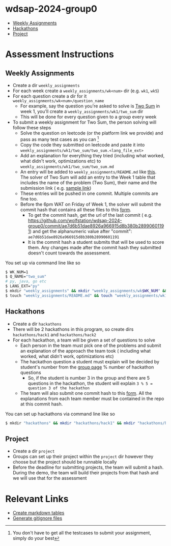 # wdsap-2024-group0

- [Weekly Assignments](#weekly-assignments)
- [Hackathons](#hackathons)
- [Project](#project)

# Assessment Instructions

## Weekly Assignments

- Create a dir `weekly_assignments`
- For each week create a `weekly_assignments/wk<num>` dir (e.g. `wk1`, `wk5`)
- For each question create a dir for it `weekly_assignments/wk<num>/question_name`
    - For example, say the question you're asked to solve
      is [Two Sum](https://leetcode.com/problems/two-sum/description/)
      in week 1, you'll create a `weekly_assignments/wk1/two_sum` dir
    - This will be done for every question given to a group every week
- To submit a weekly assignment for Two Sum, the person solving will follow these steps
    - Solve the question on leetcode (or the platform link we provide) and pass as many test cases as you
      can [^test-cases]
    - Copy the code they submitted on leetcode and paste it
      into `weekly_assignments/wk1/two_sum/two_sum.<lang_file_ext>`
    - Add an explanation for everything they tried (including what worked, what didn't work, optimizations etc)
      to `weekly_assignments/wk1/two_sum/two_sum.md`
    - An entry will be added to `weekly_assignments/README.md` like [this](). The solver of Two Sum will add an entry to
      the Week 1 table that includes the name of the problem (Two Sum), their name and the submission link (
      e.g. [sample link](https://leetcode.com/problems/two-sum/submissions/1255480781/))
    - These entries will be pushed in one commit. Multiple commits are fine too.
    - Before the 6pm WAT on Friday of Week 1, the solver will submit the commit hash that contains all these files to
      this [form](https://bit.ly/wdsapsubmissionform).
        - To get the commit hash, get the url of the last commit (
          e.g. https://github.com/wolfstation/wdsap-2024-group0/commit/ae7d6b51dae8926a966915d8b380b28990601191) and get
          the alphanumeric value after "commit": `ae7d6b51dae8926a966915d8b380b28990601191`
        - It is the commit hash a student submits that will be used to score them. Any changes made after the commit
          hash they submitted doesn't count towards the assessment.

You set up via command line like so

```bash
$ WK_NUM=1
$ Q_NAME="two_sum"
# py, java, go etc
$ LANG_EXT="py" 
$ mkdir "weekly_assignments" && mkdir "weekly_assignments/wk$WK_NUM" && mkdir "weekly_assignments/wk$WK_NUM/$Q_NAME"
$ touch "weekly_assignments/README.md" && touch "weekly_assignments/wk1/$Q_NAME/$Q_NAME.$LANG_EXT" && touch "weekly_assignments/wk1/$Q_NAME/$Q_NAME.md"
```

[^test-cases]: You don't have to get all the testcases to submit your assignment, simply do your best

## Hackathons

- Create a dir `hackathons`
- There will be 2 hackathons in this program, so create dirs `hackathons/hack1` and `hackathons/hack2`
- For each hackathon, a team will be given a set of questions to solve
    - Each person in the team must pick one of the problems and submit an explanation of the approach the team took (
      including what worked, what didn't work, optimizations etc)
    - The hackathon question a student must explain will be decided by student's number from the [group page]() % number
      of hackathon questions
        - So, if the student is number 3 in the group and there are 5 questions in the hackathon, the student will
          explain `3 % 5 = question 3 of the hackathon`
    - The team will also submit one commit hash to this [form](https://bit.ly/wdsapsubmissionform). All the explanations from each team member must be
      contained in the repo at this commit hash.

You can set up hackathons via command line like so

```bash
$ mkdir "hackathons" && mkdir "hackathons/hack1" && mkdir "hackathons/hack2"
``` 

## Project

- Create a dir `project`
- Groups can set up their project within the `project` dir however they choose but the project should be runnable
  locally
- Before the deadline for submitting projects, the team will submit a hash. During the demo, the team will build their
  projects from that hash and we will use that for the assessment

# Relevant Links
- [Create markdown tables](https://www.tablesgenerator.com/markdown_tables)
- [Generate gitignore files](https://www.toptal.com/developers/gitignore/)
